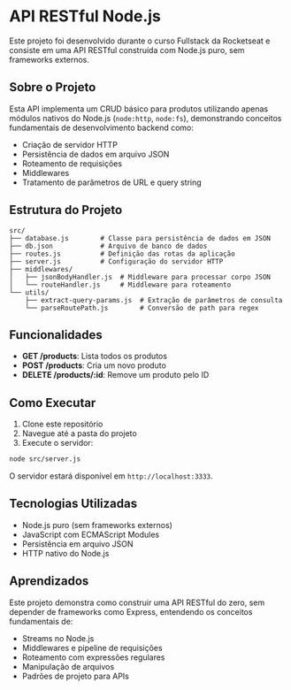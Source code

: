 # API RESTful Node.js

Este projeto foi desenvolvido durante o curso Fullstack da Rocketseat e consiste em uma API RESTful construída com Node.js puro, sem frameworks externos.

## Sobre o Projeto

Esta API implementa um CRUD básico para produtos utilizando apenas módulos nativos do Node.js (`node:http`, `node:fs`), demonstrando conceitos fundamentais de desenvolvimento backend como:

- Criação de servidor HTTP
- Persistência de dados em arquivo JSON
- Roteamento de requisições
- Middlewares
- Tratamento de parâmetros de URL e query string

## Estrutura do Projeto

```
src/
├── database.js        # Classe para persistência de dados em JSON
├── db.json            # Arquivo de banco de dados
├── routes.js          # Definição das rotas da aplicação
├── server.js          # Configuração do servidor HTTP
├── middlewares/
│   ├── jsonBodyHandler.js  # Middleware para processar corpo JSON
│   └── routeHandler.js     # Middleware para roteamento
└── utils/
    ├── extract-query-params.js  # Extração de parâmetros de consulta
    └── parseRoutePath.js        # Conversão de path para regex
```

## Funcionalidades

- **GET /products**: Lista todos os produtos
- **POST /products**: Cria um novo produto
- **DELETE /products/:id**: Remove um produto pelo ID

## Como Executar

1. Clone este repositório
2. Navegue até a pasta do projeto
3. Execute o servidor:

```bash
node src/server.js
```

O servidor estará disponível em `http://localhost:3333`.

## Tecnologias Utilizadas

- Node.js puro (sem frameworks externos)
- JavaScript com ECMAScript Modules
- Persistência em arquivo JSON
- HTTP nativo do Node.js

## Aprendizados

Este projeto demonstra como construir uma API RESTful do zero, sem depender de frameworks como Express, entendendo os conceitos fundamentais de:

- Streams no Node.js
- Middlewares e pipeline de requisições
- Roteamento com expressões regulares
- Manipulação de arquivos
- Padrões de projeto para APIs
